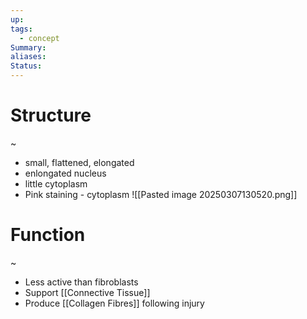 ```yaml
---
up: 
tags:
  - concept
Summary: 
aliases: 
Status:
---
```

# Structure
~
- small, flattened, elongated
- enlongated nucleus
- little cytoplasm
- Pink staining - cytoplasm
![[Pasted image 20250307130520.png]]

# Function
~
- Less active than fibroblasts
- Support [[Connective Tissue]]
- Produce [[Collagen Fibres]] following injury
